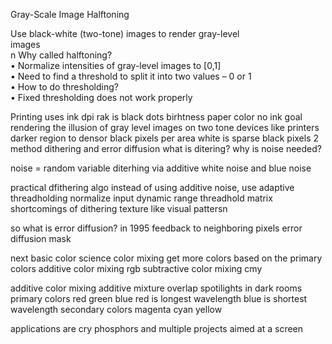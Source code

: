 Gray-Scale Image Halftoning  

Use black-white (two-tone) images to render gray-level  
images  
n Why called halftoning?  
• Normalize intensities of gray-level images to [0,1]  
• Need to find a threshold to split it into two values – 0 or 1  
• How to do thresholding?  
• Fixed thresholding does not work properly

Printing
uses ink
dpi
rak is black dots
birhtness paper color no ink
goal rendering the illusion of gray level images on two tone devices like printers
darker region to densor black pixels per area
white is sparse black pixels
2 method
dithering and error diffusion
what is ditering?
why is noise needed?

noise = random variable
diterhing via additive white noise and blue noise

practical dfithering algo
instead of using additive noise, use adaptive threadholding
normalize input dynamic range
threadhold matrix
shortcomings of dithering
texture like visual pattersn

so what is error diffusion?
in 1995
feedback to neighboring pixels
error diffusion mask


next
basic color science
color mixing
get more colors based on the primary colors
additive color mixing
rgb
subtractive color mixing
cmy


additive color mixing
additive mixture
overlap spotilights in dark rooms
primary colors
red
green blue
red is longest wavelength
blue is shortest wavelength
secondary colors
magenta
cyan yellow


applications are cry phosphors and multiple projects aimed at a screen



